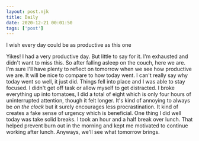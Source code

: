 ```yaml
---
layout: post.njk
title: Daily
date: 2020-12-21 00:01:50
tags: ['post']
---
```

<!-- Excerpt Start -->
I wish every day could be as productive as this one
<!-- Excerpt End -->

Yikes! I had a very productive day. But little to say for it. I'm exhausted and didn't want to miss this. So after falling asleep on the couch, here we are. I'm sure I'll have plenty to reflect on tomorrow when we see how productive we are. It will be nice to compare to how today went. I can't really say why today went so well, it just did. Things fell into place and I was able to stay focused. I didn't get off task or allow myself to get distracted. I broke everything up into tomatoes, I did a total of eight which is only four hours of uninterrupted attention, though it felt longer. It's kind of annoying to always be *on the clock* but it surely encourages less procrastination. It kind of creates a fake sense of urgency which is beneficial. One thing I did well today was take solid breaks. I took an hour and a half break over lunch. That helped prevent burn out in the morning and kept me motivated to continue working after lunch. Anyways, we'll see what tomorrow brings.